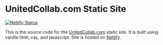 # UnitedCollab.com Static Site

[![Netlify Status](https://api.netlify.com/api/v1/badges/c7a56965-0b9c-4e75-bbea-7b83b0e08f75/deploy-status)](https://app.netlify.com/sites/jovial-semolina-edc70b/deploys)

This is the source code for the [UnitedCollab.com](https://unitedcollab.com) static site. It is built using vanilla html, css, and javascript. Site is hosted on [Netlify](https://www.netlify.com/).
